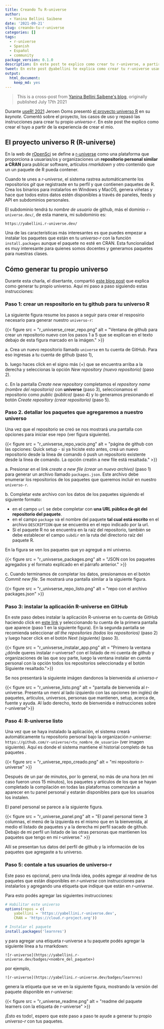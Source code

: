 ```yaml
---
title: Creando Tu R-universe
author:
  - Yanina Bellini Saibene
date: '2021-09-21'
slug: creando-tu-r-universe
categories: []
tags:
  - r-universe
  - Spanish
  - Español
  - community
package_version: 0.1.0
description: En este post te explico como crear tu r-universe, a partir de la experiencia de crear el mio.
tweet: En este post @yabellini te explica como crear tu r-universe usando como ejemplo el paso a paso de crear el suyo.
output:
  html_document:
    keep_md: yes
---
```



> This is a cross-post from 
> [Yanina Bellini Saibene's blog](https://yabellini.netlify.app/es/post/r_universe/), 
> originally published July 17th 2021

Durante [useR! 2021](https://user2021.r-project.org/) Jeroen Ooms presentó [el proyecto universo R](https://jeroen.github.io/user2021/#1) en su *keynote*. 
Comentó sobre el proyecto, los casos de uso y repasó las instrucciones para crear tu propio *universo-r*. En este post the explico como crear el tuyo a partir de la experiencia de crear el mio.


## El proyecto universo R (R-universe)

En la web de [rOpenSci](https://ropensci.org/) se define a [r-universe](https://r-universe.dev/organizations/) como una plataforma que proporciona a usuarias/os y organizaciones un **repositorio personal similar a CRAN** para publicar software, artículos *rmarkdown* y otro contenido que un un paquete de R pueda contener.


Cuando te unes a *r-universe*, el sistema rastrea automáticamente los repositorios *git* que registraste en tu perfil y que contienen paquetes de R. 
Crea los binarios para instalarlos en Windows y MacOS, genera viñetas y hace que todos estos datos estén disponibles a través de paneles, feeds y API en subdominios personales.

El subdominio tendrá *tu nombre de usuario* de github, más el dominio `r-universe.dev/`, de esta manera, mi subdominio es:

`https://yabellini.r-universe.dev/`

Una de las características más interesantes es que puedes empezar a instalar los paquetes que están en tu *universo-r* con la función `install.packages` aunque el paquete no esté en CRAN. 
Esta funcionalidad es muy interesante para quienes somos docentes y generamos paquetes para nuestras clases.

## Cómo generar tu propio universo

Durante esta charla, el disertante, compartió [este blog post](blog/2021/06/22/setup-runiverse/) que explica como generar tu propio universo. Aquí mi paso a paso siguiendo estas instrucciones:


### Paso 1: crear un respositorio en tu github para tu universo R

La siguiente figura resume los pasos a seguir para crear el resposirio necesario para generar nuestro `universo-r`:

{{< figure src = "r_univserse_crear_repo.png" alt = "Ventana de github para crear un repositorio nuevo con los pasos 1 a 5 que se explican en el texto debajo de esta figura marcado en la imágen." >}}


a. Crea un nuevo repositorio llamado `universe` en tu cuenta de GitHub. Para eso ingresas a tu cuenta de github (paso 1),

b. luego haces click en el signo más (+) que se encuentra arriba a la derecha y seleccionas la opción *New repository (nuevo repositorio)* (paso 2).

c. En la pantalla *Create new repository* completamos el *repository name (nombre del repositorio)* con **universe** (paso 3), seleccionamos el repositorio como *public (público)* (paso 4) y lo generamos presionando el botón *Create repository (crear repositorio)* (paso 5).

### Paso 2. detallar los paquetes que agregaremos a nuestro universo
Una vez que el repositorio se creó se nos mostrará una pantalla con opciones para iniciar ese repo (ver figura siguiente).

{{< figure src = "r_univserse_repo_vacio.png" alt = "página de github con las opciones: Quick setup - si ya hiciste esto antes, creá un nuevo repositorio desde la línea de comando ó push un repositorio existente desde la linea de comando. La opción creatin a new file está resaltada." >}}

a. Presionar en el link *create a new file (crear un nuevo archivo)* (paso 1) para generar un archivo llamado `packages.json`. Este archivo debe enumerar los repositorios de los paquetes que queremos incluir en nuestro `universo-r`.

b. Completar este archivo con los datos de los paquetes siguiendo el siguiente formato:

  - en el campo `url` se debe completar con **una URL pública de git del repositorio del paquete**.
  - en el campo `package` va el nombre del paquete **tal cual está escrito** en el archivo `DESCRIPTION` que se encuentra en el repo indicado por la url.
  - Si el paquete R no se encuentra en la raíz del repositorio, también se debe establecer el campo `subdir` en la ruta del directorio raíz del paquete R.

En la figura se ven los paquetes que yo agregué a mi universo.

{{< figure src = "r_univserse_packages.png" alt = "JSON con los paquetes agregados y el formato explicado en el párrafo anterior." >}}

c. Cuando terminamos de completar los datos, presionamos en el botón _Commit new file_. Se mostrará una pantalla similar a la siguiente figura.

{{< figure src = "r_univserse_repo_listo.png" alt = "repo con el archivo packages.json" >}}


### Paso 3: instalar la aplicación R-universe en GitHub

En este paso debes instalar la aplicación R-universe en tu cuenta de GitHub haciendo click en [este link](https://github.com/apps/r-universe/installations/new) y seleccionando tu cuenta de la primera pantalla que aparece (paso 1 en la siguiente figura). 
En la segunda pantalla se recomienda seleccionar *all the repositories (todos los repositorios)* (paso 2) y luego hacer click en el botón *Next (siguiente)* (paso 3).

{{< figure src = "r_univserse_instalar_app.png" alt = "Primero la ventana ¿dónde queres instalar r-universe? con el listado de mi cuenta de github y organizaciones de las que soy parte, luego la ventana instalar en cuenta personal con la opción todos los repositorios seleccionada y el botón Siguiente resaltado.">}}

Se nos presentará la siguiente imágen dandonos la bienvenida al *universo-r*

{{< figure src = "r_universe_listo.png" alt = "pantalla de bienvenida al r-universe.  Presenta un mení al lado izquierdo con las opciones (en inglés) de paquetes, artículos, universos, personas que mantienen, setup, acerca de, fuente y ayuda. Al lado derecho, texto de bienvenida e instrucciones sobre r-universe">}}


### Paso 4: R-universe listo

Una vez que se haya instalado la aplicación, el sistema creará automáticamente tu repositorio personal bajo la organización *r-universe*: `https://github.com/r-universe/<tu_nombre_de_usuario>` (ver imagen siguiente). Aquí es donde el sistema mantiene el historial completo de tus paquetes .

{{< figure src = "r_universe_repo_creado.png" alt = "mi repositorio r-universe" >}}

Después de un par de minutos, por lo general, no más de una hora (en mi caso fueron unos 15 minutos), los paquetes y artículos de los que se hayan completado la compilación en todas las plataformas comenzarán a aparecer en tu panel personal y estarán disponibles para que los usuarios los instalen.

El panel personal se parece a la siguiente figura.

{{< figure src = "r_universe_panel.png" alt = "El panel personal tiene 3 columnas, el menú de la izquierda es el mismo que en la bienvenida, al medio el listado de paquetes y a la derecha mi perfil sacado de github.  Debajo de mi perfil un listado de las otras personas que mantienen los paquetes que tengo en mi r-universe." >}}

Allí se presentan tus datos del perfil de github y la información de los paquetes que agregaste a tu universo.


### Paso 5: contale a tus usuarios de universo-r

Este paso es opcional, pero una linda idea, podés agregar al *readme* de tus paquetes que están disponibles en *r-universe* con instrucciones para instalarlos y agregando una etiqueta que indique que están en *r-universe*.

Para esto podés agregar las siguientes instrucciones:

```r
# Habilitar este universo
options(repos = c(
    yabellini = 'https://yabellini.r-universe.dev',
    CRAN = 'https://cloud.r-project.org'))

# Instalar el paquete
install.packages('learnres')
```

y para agregar una etiqueta r-universe a tu paquete podés agregar la siguiente línea a tu rmarkdown:

`![r-universe](https://yabellini.r-universe.dev/badges/<nombre_del_paquete>)`

por ejemplo,

`![r-universe](https://yabellini.r-universe.dev/badges/learnres)`

genera la etiqueta que se ve en la siguiente figura, mostrando la versión del paquete disponible en *r-universe*:

{{< figure src = "r_universe_readme.png" alt = "readme del paquete learners con la etiqueta de r-universe" >}}

¡Esto es todo!, espero que este paso a paso te ayude a generar tu propio *universo-r* con tus paquetes.
